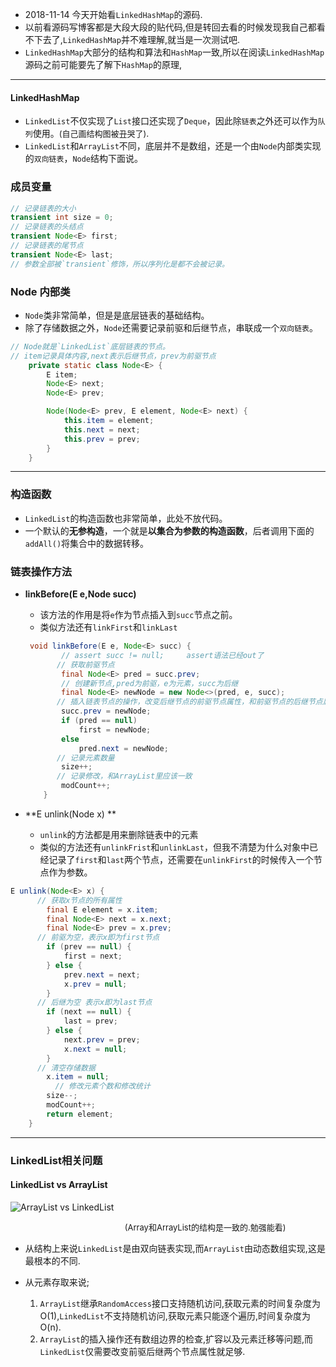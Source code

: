 - 2018-11-14 今天开始看`LinkedHashMap`的源码.
- 以前看源码写博客都是大段大段的贴代码,但是转回去看的时候发现我自己都看不下去了,`LinkedHashMap`并不难理解,就当是一次测试吧.
- `LinkedHashMap`大部分的结构和算法和`HashMap`一致,所以在阅读`LinkedHashMap`源码之前可能要先了解下`HashMap`的原理,

---

#### LinkedHashMap

- `LinkedList`不仅实现了`List`接口还实现了`Deque`，因此除`链表`之外还可以作为`队列`使用。<font size="2">(自己画结构图被丑哭了)</font>.
- `LinkedList`和`ArrayList`不同，底层并不是数组，还是一个由`Node`内部类实现的`双向链表`，`Node`结构下面说。

### 成员变量

```java
// 记录链表的大小
transient int size = 0;
// 记录链表的头结点
transient Node<E> first;
// 记录链表的尾节点
transient Node<E> last;
// 参数全部被`transient`修饰，所以序列化是都不会被记录。
```


  ### Node 内部类

  - `Node`类非常简单，但是是底层链表的基础结构。
  - 除了存储数据之外，`Node`还需要记录前驱和后继节点，串联成一个`双向链表`。

  ```java
  // Node就是`LinkedList`底层链表的节点。
  // item记录具体内容,next表示后继节点，prev为前驱节点
      private static class Node<E> {
          E item;
          Node<E> next;
          Node<E> prev;
  
          Node(Node<E> prev, E element, Node<E> next) {
              this.item = element;
              this.next = next;
              this.prev = prev;
          }
      }
  ```

---

  ### 构造函数

  - `LinkedList`的构造函数也非常简单，此处不放代码。
  - 一个默认的**无参构造**，一个就是**以集合为参数的构造函数**，后者调用下面的`addAll()`将集合中的数据转移。

  ### 链表操作方法

   - **linkBefore(E e,Node<E> succ)**

     - 该方法的作用是将`e`作为节点插入到`succ`节点之前。
     - 类似方法还有`linkFirst`和`linkLast`

     ```java
      void linkBefore(E e, Node<E> succ) {
             // assert succ != null;	 assert语法已经out了
          	// 获取前驱节点
             final Node<E> pred = succ.prev;
             // 创建新节点,pred为前驱，e为元素，succ为后继
             final Node<E> newNode = new Node<>(pred, e, succ);
          	// 插入链表节点的操作，改变后继节点的前驱节点属性，和前驱节点的后继节点属性
             succ.prev = newNode;
             if (pred == null)
                 first = newNode;
             else
                 pred.next = newNode;
          	// 记录元素数量 
             size++;
          	// 记录修改，和ArrayList里应该一致
             modCount++;
         }
     ```

  

  - **E unlink(Node<E> x) **
    - `unlink`的方法都是用来删除链表中的元素
    - 类似的方法还有`unlinkFrist`和`unlinkLast`，但我不清楚为什么对象中已经记录了`first`和`last`两个节点，还需要在`unlinkFirst`的时候传入一个节点作为参数。

  ```java
  E unlink(Node<E> x) {
      	// 获取x节点的所有属性
          final E element = x.item;
          final Node<E> next = x.next;
          final Node<E> prev = x.prev;
  		// 前驱为空，表示x即为first节点
          if (prev == null) {
              first = next;
          } else {
              prev.next = next;
              x.prev = null;
          }
  		// 后继为空 表示x即为last节点
          if (next == null) {
              last = prev;
          } else {
              next.prev = prev;
              x.next = null;
          }
  		// 清空存储数据
          x.item = null;
     		// 修改元素个数和修改统计
          size--;
          modCount++;
          return element;
      }
  ```

---

  ### LinkedList相关问题

  #### LinkedList vs ArrayList

  ![ArrayList vs LinkedList](https://chenbxxx.oss-cn-beijing.aliyuncs.com/ArrayList%26LinkedList.png)

<font size="2">                                                  (Array和ArrayList的结构是一致的.勉强能看)</font>

  - 从结构上来说`LinkedList`是由双向链表实现,而`ArrayList`由动态数组实现,这是最根本的不同.

  - 从元素存取来说;
    1. `ArrayList`继承`RandomAccess`接口支持随机访问,获取元素的时间复杂度为O(1),`LinkedList`不支持随机访问,获取元素只能逐个遍历,时间复杂度为O(n).
    2. `ArrayList`的插入操作还有数组边界的检查,扩容以及元素迁移等问题,而`LinkedList`仅需要改变前驱后继两个节点属性就足够.















